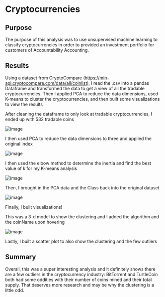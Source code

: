 # Cryptocurrencies

## Purpose

The purpose of this analysis was to use unsupervised machine learning to classify cryptocurrencies in order to provided an investment portfolio for customers of Accountability Accounting. 

## Results

Using a dataset from CryptoCompare (https://min-api.cryptocompare.com/data/all/coinlist), I read the .csv into a pandas Dataframe and transformed the data to get a view of all the tradable cryptocurrencies. Then I applied PCA to reduce the data dimensions, used K-means to cluster the cryptocurrencies, and then built some visualizations to view the results

After cleaning the dataframe to only look at tradable cryptocurrencies, I ended up with 532 tradable coins

![image](https://user-images.githubusercontent.com/114685724/222985236-4c193123-cbb1-496c-abca-5bcb70c8c607.png)

I then used PCA to reduce the data dimensions to three and applied the original index

![image](https://user-images.githubusercontent.com/114685724/222985257-2760db5d-1934-4bb0-9cb8-e834676f8d2a.png)

I then used the elbow method to determine the inertia and find the best value of k for my K-means analysis

![image](https://user-images.githubusercontent.com/114685724/222985276-018a9312-32fd-47ce-ab41-ad21ad8dba47.png)

Then, I brought in the PCA data and the Class back into the original dataset 

![image](https://user-images.githubusercontent.com/114685724/222985310-74231839-2ad0-4f3c-8679-2397ffac9cad.png)

Finally, I built visualizations!

This was a 3-d model to show the clustering and I added the algorithm and the coinName upon hovering

![image](https://user-images.githubusercontent.com/114685724/222985399-13c99d33-a3a4-4d5d-9654-4f057db9d9aa.png)

Lastly, I built a scatter plot to also show the clustering and the few outliers


## Summary

Overall, this was a super interesting analysis and it definitely shows there are a few outliers in the cryptocurrency industry: BitTorrent and TurtleCoin both had some oddities with their number of coins mined and their total supply. That deserves more research and may be why the clustering is a little odd. 
